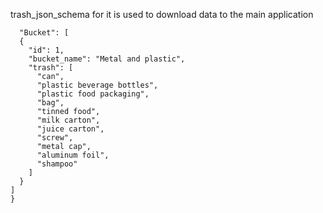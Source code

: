 trash_json_schema for it is used to download data to the main application

```{
  "Bucket": [
  {
    "id": 1,
    "bucket_name": "Metal and plastic",
    "trash": [
      "can",
      "plastic beverage bottles",
      "plastic food packaging",
      "bag",
      "tinned food",
      "milk carton",
      "juice carton",
      "screw",
      "metal cap",
      "aluminum foil",
      "shampoo"
    ]
  }
]
}
```